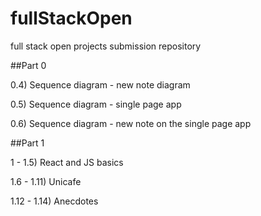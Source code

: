 # fullStackOpen

full stack open projects submission repository

##Part 0

0.4) Sequence diagram - new note diagram

0.5) Sequence diagram - single page app

0.6) Sequence diagram - new note on the single page app

##Part 1

1 - 1.5) React and JS basics

1.6 - 1.11) Unicafe

1.12 - 1.14) Anecdotes
